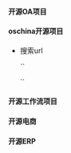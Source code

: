 #### 开源OA项目

#### oschina开源项目

 - 搜索url

   ``
        
   ``




#### 开源工作流项目







#### 开源电商








#### 开源ERP


